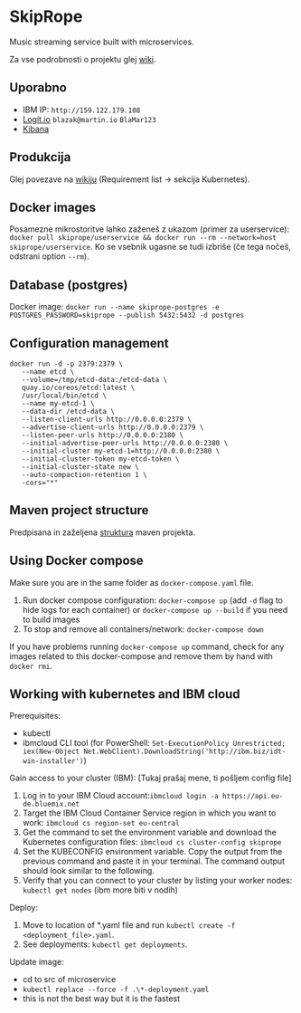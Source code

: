# SkipRope
Music streaming service built with microservices.

Za vse podrobnosti o projektu glej [wiki](https://github.com/Kolebnica/SkipRope/wiki).

## Uporabno
- IBM IP: `http://159.122.179.108`
- [Logit.io](https://logit.io) `blazak@martin.io` `BlaMar123`
- [Kibana](https://logit.io/a/d3106b05-1d64-445f-99b3-c96477c19786/s/15398405-c4a4-4e88-b587-e80593ace71e/kibana/access)

## Produkcija

Glej povezave na [wikiju](https://github.com/Kolebnica/SkipRope/wiki/Requirement-list) (Requirement list -> sekcija Kubernetes).

## Docker images

Posamezne mikrostoritve lahko zaženeš z ukazom (primer za userservice): `docker pull skiprope/userservice && docker run --rm --network=host skiprope/userservice`. Ko se vsebnik ugasne se tudi izbriše (če tega nočeš, odstrani option `--rm`).

## Database (postgres)

Docker image: `docker run --name skiprope-postgres -e POSTGRES_PASSWORD=skiprope --publish 5432:5432 -d postgres`

## Configuration management

```
docker run -d -p 2379:2379 \
   --name etcd \
   --volume=/tmp/etcd-data:/etcd-data \
   quay.io/coreos/etcd:latest \
   /usr/local/bin/etcd \
   --name my-etcd-1 \
   --data-dir /etcd-data \
   --listen-client-urls http://0.0.0.0:2379 \
   --advertise-client-urls http://0.0.0.0:2379 \
   --listen-peer-urls http://0.0.0.0:2380 \
   --initial-advertise-peer-urls http://0.0.0.0:2380 \
   --initial-cluster my-etcd-1=http://0.0.0.0:2380 \
   --initial-cluster-token my-etcd-token \
   --initial-cluster-state new \
   --auto-compaction-retention 1 \
   -cors="*"
```

## Maven project structure

Predpisana in zaželjena [struktura](https://maven.apache.org/guides/introduction/introduction-to-the-standard-directory-layout.html?fbclid=IwAR2Ix3y_8HpP4bFjVu_q2gp5_elbSmJKJgaJ9FdgfmBBvTBcwtTEsWpRtJo) maven projekta.

## Using Docker compose

Make sure you are in the same folder as `docker-compose.yaml` file.

1. Run docker compose configuration: `docker-compose up` (add `-d` flag to hide logs for each container) or `docker-compose up --build` if you need to build images
2. To stop and remove all containers/network: `docker-compose down`

If you have problems running `docker-compose up` command, check for any images related to this docker-compose and remove them by hand with `docker rmi`.

## Working with kubernetes and IBM cloud

Prerequisites:
- kubectl
- ibmcloud CLI tool (for PowerShell: `Set-ExecutionPolicy Unrestricted; iex(New-Object Net.WebClient).DownloadString('http://ibm.biz/idt-win-installer')`)

Gain access to your cluster (IBM): [Tukaj prašaj mene, ti pošljem config file]   
1. Log in to your IBM Cloud account:`ibmcloud login -a https://api.eu-de.bluemix.net`
2. Target the IBM Cloud Container Service region in which you want to work: `ibmcloud cs region-set eu-central`
3. Get the command to set the environment variable and download the Kubernetes configuration files: `ibmcloud cs cluster-config skiprope`
4. Set the KUBECONFIG environment variable. Copy the output from the previous command and paste it in your terminal. The command output should look similar to the following.
5. Verify that you can connect to your cluster by listing your worker nodes: `kubectl get nodes` (ibm more biti v nodih)

Deploy:
1. Move to location of \*.yaml file and run `kubectl create -f <deployment_file>.yaml`. 
2. See deployments: `kubectl get deployments`.

Update image: 
- cd to src of microservice
- `kubectl replace --force -f .\*-deployment.yaml`
- this is not the best way but it is the fastest
